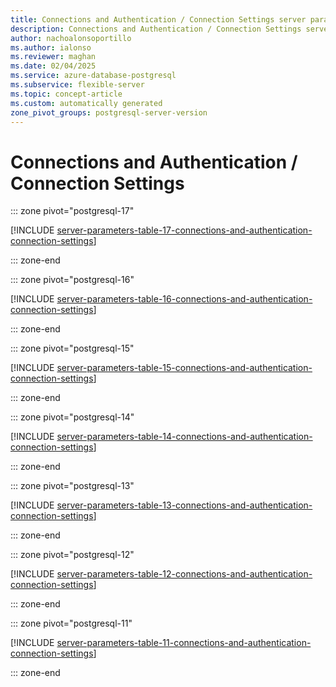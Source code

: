 ```yaml
---
title: Connections and Authentication / Connection Settings server parameters
description: Connections and Authentication / Connection Settings server parameters for Azure Database for PostgreSQL - Flexible Server.
author: nachoalonsoportillo
ms.author: ialonso
ms.reviewer: maghan
ms.date: 02/04/2025
ms.service: azure-database-postgresql
ms.subservice: flexible-server
ms.topic: concept-article
ms.custom: automatically generated
zone_pivot_groups: postgresql-server-version
---
```

# Connections and Authentication / Connection Settings


::: zone pivot="postgresql-17"

[!INCLUDE [server-parameters-table-17-connections-and-authentication-connection-settings](./includes/server-parameters-table-17-connections-and-authentication-connection-settings.md)]

::: zone-end


::: zone pivot="postgresql-16"

[!INCLUDE [server-parameters-table-16-connections-and-authentication-connection-settings](./includes/server-parameters-table-16-connections-and-authentication-connection-settings.md)]

::: zone-end


::: zone pivot="postgresql-15"

[!INCLUDE [server-parameters-table-15-connections-and-authentication-connection-settings](./includes/server-parameters-table-15-connections-and-authentication-connection-settings.md)]

::: zone-end


::: zone pivot="postgresql-14"

[!INCLUDE [server-parameters-table-14-connections-and-authentication-connection-settings](./includes/server-parameters-table-14-connections-and-authentication-connection-settings.md)]

::: zone-end


::: zone pivot="postgresql-13"

[!INCLUDE [server-parameters-table-13-connections-and-authentication-connection-settings](./includes/server-parameters-table-13-connections-and-authentication-connection-settings.md)]

::: zone-end


::: zone pivot="postgresql-12"

[!INCLUDE [server-parameters-table-12-connections-and-authentication-connection-settings](./includes/server-parameters-table-12-connections-and-authentication-connection-settings.md)]

::: zone-end


::: zone pivot="postgresql-11"

[!INCLUDE [server-parameters-table-11-connections-and-authentication-connection-settings](./includes/server-parameters-table-11-connections-and-authentication-connection-settings.md)]

::: zone-end


